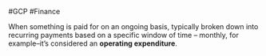 #GCP #Finance 

When something is paid for on an ongoing basis, typically broken down into recurring payments based on a specific window of time – monthly, for example–it’s considered an **operating expenditure**.